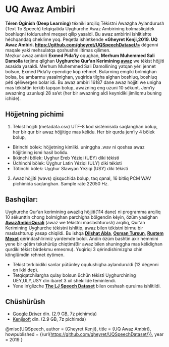 # UQ Awaz Ambiri

**Téren Öginish (Deep Learning)** téxniki arqiliq Tékistni Awazgha Aylandurush (Text To Speech) tetqiqatida Uyghurche Awaz Ambirining bolmasliqidek boshluqni toldurushni meqset qilip yasaldi. Bu awaz ambirini ishlitishte héchqandaq cheklime yoq. Peqetla ishletkende **«Gheyret Kenji,2019. UQ Awaz Ambiri. https://github.com/gheyret/UQSpeechDataset/»** dégenni maqale yaki mehsulatqa qoshushni iltimas qilimen.</br>
Mezkur awaz ambiri **Exmed Pida’iy** oqughan, **Merhum Muhemmed Sali Damolla** terjime qilghan **Uyghurche Qur’an Kerimining [awaz](http://www.truemuslims.net/Uyghur.html)** we tékist höjjiti asasida yasaldi. Merhum Muhemmed Sali Damollining yatqan yéri jennet bolsun, Exmed Pida’iy ependige kop rehmet. Bularning emgiki bolmighan bolsa, bu ambarmu yasalmighan, yuqirida tilgha alghan boshluq, boshluq péti qéliwergen bolar idi.
Bu awaz ambiri 16187 dane awaz höjjiti we unigha mas tékisttin terkib tapqan bolup, awazning eng uzuni 10 sékunt. Jem’iy awazning uzunluqi 28 sa’et (her bir awazning aldi keynidiki jimliqmu buning ichide).

## Höjjetning pichimi

1.	Tékist höjjiti (metadata.csv) UTF-8 kod sistémisida saqlanghan bolup, her bir qur bir awaz höjjitige mas kélidu. Her bir qurda jem’iy 4 bölek bolup, 
  -	Birinchi bölek: höjjetning kimliki. uninggha .wav ni qoshsa awaz höjjitining ismi hasil bolidu.
  -	Ikkinchi bölek: Uyghur Ereb Yéziqi (UEY) diki tékisti
  -	Üchinchi bölek: Uyghur Latin Yéziqi (ULY) diki tékisti
  -	Tötinchi bölek: Uyghur Slawyan Yéziqi (USY) diki tékisti

2.	Awaz höjjiti (wavs) qisquchida bolup, taq qanal, 16 bitliq PCM WAV pichimida saqlanghan. Sample rate 22050 Hz.

## Bashqilar:
Uyghurche Qur’an kerimining awazliq höjjiti(114 dane) ni programma arqiliq 10 sékunttin chong bolmighan parchigha bölgendin kéyin, özüm yasighan **[AwazAmbiriQorali](https://github.com/gheyret/AwazAmbiriQorali)** (awaz we tékistni maslashturush) arqiliq, Qur’an Kerimining Uyghurche tékistni ishlitip, awaz bilen tékistni birmu bir maslashturup yasap chiqildi. Bu ishqa **[Dilshat Abla](https://github.com/shatdil)**, **[Osman Tursun](https://github.com/neouyghur/)**, **[Rustem Mexet](https://github.com/rustam)** qérindashlirimiz yardemde boldi. Andin özüm bashtin axir hemmini yene bir qétim tekshürüp chiqtim(Bir awaz bilen shuninggha mas kélidighan qurdiki tékist birdekmu emesmu). Yuqiriqi 3 qérindishimizgha chin könglümdin rehmet éytimen.</br>
 - Tékist terkibidiki sanlar pütünley oqulushigha aylanduruldi (12 dégenni on ikki dep). 
 - Tetqiqatchilargha qulay bolsun üchün tékisti Uyghurchining UEY,ULY,USY din ibaret 3 xil shekilide teminlendi.
 - Yene In’glizche **[The LJ Speech Dataset](https://keithito.com/LJ-Speech-Dataset/)** bilen oxshash qurulma ishlitildi. 

## Chüshürüsh
 - [Google Driver](https://drive.google.com/file/d/1sqcMf0Gl5FEiURQCQAV1SWW4R4f_VQt2/view?usp=sharing) din. (2.9 GB, 7z pichimda)
 - [Kenjisoft](http://www.kenjisoft.com/UQSpeech.7z) din. (2.9 GB, 7z pichimda)
 

@misc{UQSpeech,
  author       = {Gheyret Kenji},
  title        = {UQ Awaz Ambiri},
  howpublished = {\url{https://github.com/gheyret/UQSpeechDataset/}},
  year         = 2019
}
